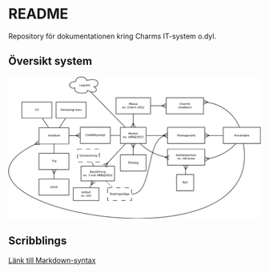 # README

Repository för dokumentationen kring Charms IT-system o.dyl.

## Översikt system

![Systemöversiktsbild](https://github.com/Rembane/Charm-documentation/raw/master/struktur_internsystem.png)

## Scribblings
[Länk till Markdown-syntax](http://daringfireball.net/projects/markdown/syntax "Markdownsyntax")
